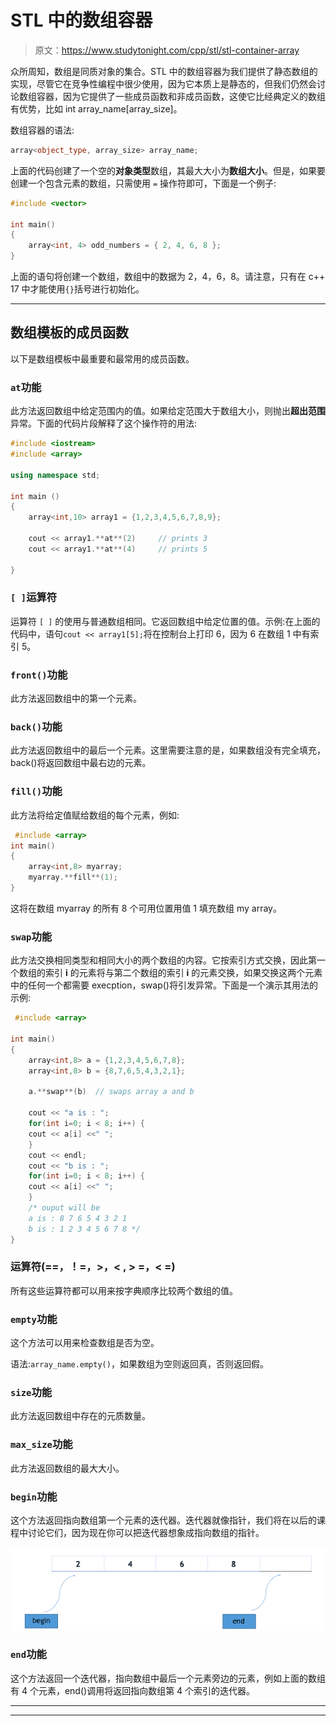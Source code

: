 # STL 中的数组容器

> 原文：<https://www.studytonight.com/cpp/stl/stl-container-array>

众所周知，数组是同质对象的集合。STL 中的数组容器为我们提供了静态数组的实现，尽管它在竞争性编程中很少使用，因为它本质上是静态的，但我们仍然会讨论数组容器，因为它提供了一些成员函数和非成员函数，这使它比经典定义的数组有优势，比如 int array_name[array_size]。

数组容器的语法:

```cpp
array<object_type, array_size> array_name;
```

上面的代码创建了一个空的**对象类型**数组，其最大大小为**数组大小**。但是，如果要创建一个包含元素的数组，只需使用 `=` 操作符即可，下面是一个例子:

```cpp
#include <vector>

int main()
{
    array<int, 4> odd_numbers = { 2, 4, 6, 8 };
} 
```

上面的语句将创建一个数组，数组中的数据为 2，4，6，8。请注意，只有在 c++ 17 中才能使用`{}`括号进行初始化。

* * *

## 数组模板的成员函数

以下是数组模板中最重要和最常用的成员函数。

### `at`功能

此方法返回数组中给定范围内的值。如果给定范围大于数组大小，则抛出**超出范围**异常。下面的代码片段解释了这个操作符的用法:

```cpp
#include <iostream>
#include <array>

using namespace std;

int main ()
{
    array<int,10> array1 = {1,2,3,4,5,6,7,8,9};

    cout << array1.**at**(2)     // prints 3
    cout << array1.**at**(4)     // prints 5

}
```

### `[ ]`运算符

运算符 `[ ]` 的使用与普通数组相同。它返回数组中给定位置的值。示例:在上面的代码中，语句`cout << array1[5];`将在控制台上打印 6，因为 6 在数组 1 中有索引 5。

### `front()`功能

此方法返回数组中的第一个元素。

### `back()`功能

此方法返回数组中的最后一个元素。这里需要注意的是，如果数组没有完全填充，back()将返回数组中最右边的元素。

### `fill()`功能

此方法将给定值赋给数组的每个元素，例如:

```cpp
 #include <array>
int main()
{
    array<int,8> myarray;
    myarray.**fill**(1);
} 
```

这将在数组 myarray 的所有 8 个可用位置用值 1 填充数组 my array。

### `swap`功能

此方法交换相同类型和相同大小的两个数组的内容。它按索引方式交换，因此第一个数组的索引 **i** 的元素将与第二个数组的索引 **i** 的元素交换，如果交换这两个元素中的任何一个都需要 execption，swap()将引发异常。下面是一个演示其用法的示例:

```cpp
 #include <array>

int main()
{
    array<int,8> a = {1,2,3,4,5,6,7,8};
    array<int,8> b = {8,7,6,5,4,3,2,1};

    a.**swap**(b)  // swaps array a and b

    cout << "a is : ";
    for(int i=0; i < 8; i++) {
    cout << a[i] <<" ";
    }
    cout << endl;
    cout << "b is : ";
    for(int i=0; i < 8; i++) {
    cout << a[i] <<" ";
    }
    /* ouput will be 
    a is : 8 7 6 5 4 3 2 1
    b is : 1 2 3 4 5 6 7 8 */
} 
```

### 运算符(==，！=，>，< , > =，< =)

所有这些运算符都可以用来按字典顺序比较两个数组的值。

### `empty`功能

这个方法可以用来检查数组是否为空。

语法:`array_name.empty()`，如果数组为空则返回真，否则返回假。

### `size`功能

此方法返回数组中存在的元质数量。

### `max_size`功能

此方法返回数组的最大大小。

### `begin`功能

这个方法返回指向数组第一个元素的迭代器。迭代器就像指针，我们将在以后的课程中讨论它们，因为现在你可以把迭代器想象成指向数组的指针。

![Begin and End in array](img/c7210b9c57a53e9e601db107bb8f50d6.png)

### `end`功能

这个方法返回一个迭代器，指向数组中最后一个元素旁边的元素，例如上面的数组有 4 个元素，end()调用将返回指向数组第 4 个索引的迭代器。

* * *

* * *